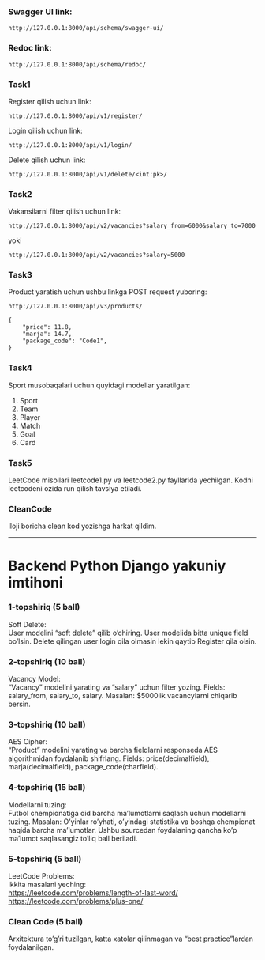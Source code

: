### Swagger UI link:
```
http://127.0.0.1:8000/api/schema/swagger-ui/
```
### Redoc link:
```
http://127.0.0.1:8000/api/schema/redoc/
```


### Task1

Register qilish uchun link:
```
http://127.0.0.1:8000/api/v1/register/
```

Login qilish uchun link:
```
http://127.0.0.1:8000/api/v1/login/
```

Delete qilish uchun link:
```
http://127.0.0.1:8000/api/v1/delete/<int:pk>/
```

### Task2

Vakansilarni filter qilish uchun link: <br>
```
http://127.0.0.1:8000/api/v2/vacancies?salary_from=6000&salary_to=7000
```
yoki<br>
```
http://127.0.0.1:8000/api/v2/vacancies?salary=5000
```

### Task3

Product yaratish uchun ushbu linkga POST request yuboring:
```
http://127.0.0.1:8000/api/v3/products/
```

```
{
    "price": 11.8,
    "marja": 14.7,
    "package_code": "Code1",
}
```

### Task4
Sport musobaqalari uchun quyidagi modellar yaratilgan:
1. Sport
2. Team
3. Player
4. Match
5. Goal
6. Card

### Task5
LeetCode misollari leetcode1.py va leetcode2.py fayllarida yechilgan.
Kodni leetcodeni ozida run qilish tavsiya etiladi.


### CleanCode
Iloji boricha clean kod yozishga harkat qildim.


-------------------------------------------------------------------------------------

# Backend Python Django yakuniy imtihoni <br>
### 1-topshiriq (5 ball)

Soft Delete: <br>
User modelini “soft delete” qilib o’chiring. User modelida bitta unique field bo’lsin. Delete qilingan user login qila olmasin lekin qaytib Register qila olsin.


### 2-topshiriq (10 ball)

Vacancy Model:<br>
“Vacancy” modelini yarating va “salary” uchun filter yozing. Fields: salary_from, salary_to, salary. Masalan: $5000lik vacancylarni chiqarib bersin.

### 3-topshiriq (10 ball)

AES Cipher:<br>
“Product” modelini yarating va barcha fieldlarni responseda AES algorithmidan foydalanib shifrlang. Fields: price(decimalfield), marja(decimalfield), package_code(charfield).

### 4-topshiriq (15 ball)

Modellarni tuzing:<br>
Futbol chempionatiga oid barcha ma’lumotlarni saqlash uchun modellarni tuzing. Masalan: O’yinlar ro’yhati, o’yindagi statistika va boshqa chempionat haqida barcha ma’lumotlar. Ushbu sourcedan foydalaning qancha ko’p ma’lumot saqlasangiz to’liq ball beriladi.

### 5-topshiriq (5 ball)

LeetCode Problems:<br>
Ikkita masalani yeching:<br>
https://leetcode.com/problems/length-of-last-word/<br>
https://leetcode.com/problems/plus-one/<br>

### Clean Code (5 ball)

Arxitektura to’g’ri tuzilgan, katta xatolar qilinmagan va “best practice”lardan foydalanilgan.
